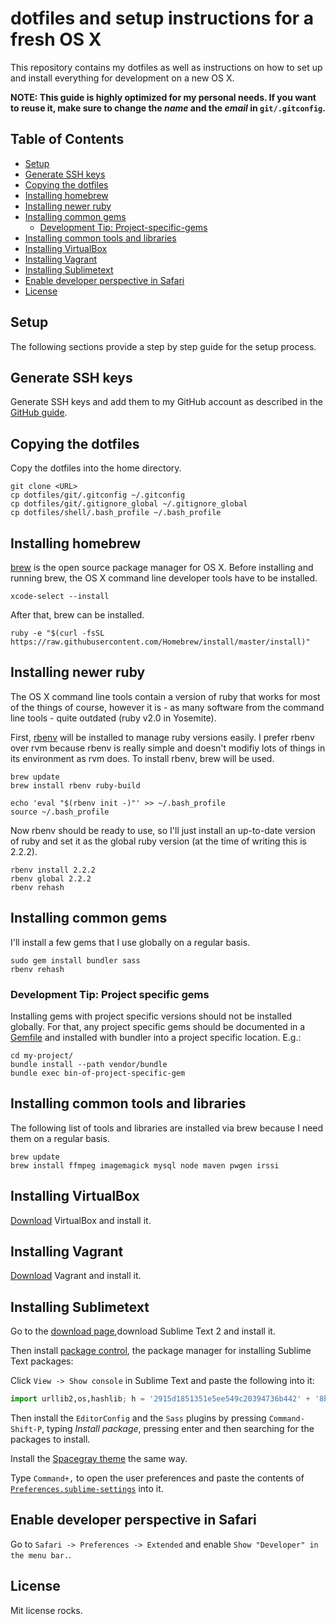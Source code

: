 # dotfiles and setup instructions for a fresh OS X
This repository contains my dotfiles as well as instructions on how to set up and install everything for development on a new OS X.

**NOTE: This guide is highly optimized for my personal needs. If you want to reuse it, make sure to change the *name* and the *email* in `git/.gitconfig`.**

## Table of Contents
- [Setup](#setup)
- [Generate SSH keys](#generate-ssh-keys)
- [Copying the dotfiles](#copying-the-dotfiles)
- [Installing homebrew](#installing-homebrew)
- [Installing newer ruby](#installing-newer-ruby)
- [Installing common gems](#installing-common-gems)
    - [Development Tip: Project-specific-gems](#development-tip-project-specific-gems)
- [Installing common tools and libraries](#installing-common-tools-and-libraries)
- [Installing VirtualBox](#installing-virtualbox)
- [Installing Vagrant](#installing-vagrant)
- [Installing Sublimetext](#installing-sublimetext)
- [Enable developer perspective in Safari](#enable-developer-perspective-in-safari)
- [License](#license)

## Setup
The following sections provide a step by step guide for the setup process.

## Generate SSH keys
Generate SSH keys and add them to my GitHub account as described in the [GitHub guide](https://help.github.com/articles/generating-ssh-keys/).

## Copying the dotfiles
Copy the dotfiles into the home directory.

```shell
git clone <URL>
cp dotfiles/git/.gitconfig ~/.gitconfig
cp dotfiles/git/.gitignore_global ~/.gitignore_global
cp dotfiles/shell/.bash_profile ~/.bash_profile
```

## Installing homebrew
[brew](http://brew.sh) is the open source package manager for OS X. Before installing and running brew, the OS X command line developer tools have to be installed.

```shell
xcode-select --install
```

After that, brew can be installed.

```shell
ruby -e "$(curl -fsSL https://raw.githubusercontent.com/Homebrew/install/master/install)"
```

## Installing newer ruby
The OS X command line tools contain a version of ruby that works for most of the things of course, however it is - as many software from the command line tools - quite outdated (ruby v2.0 in Yosemite).

First, [rbenv](https://github.com/sstephenson/rbenv) will be installed to manage ruby versions easily. I prefer rbenv over rvm because rbenv is really simple and doesn't modifiy lots of things in its environment as rvm does. To install rbenv, brew will be used.

```shell
brew update
brew install rbenv ruby-build

echo 'eval "$(rbenv init -)"' >> ~/.bash_profile
source ~/.bash_profile
```

Now rbenv should be ready to use, so I'll just install an up-to-date version of ruby and set it as the global ruby version (at the time of writing this is 2.2.2).

```shell
rbenv install 2.2.2
rbenv global 2.2.2
rbenv rehash
```

## Installing common gems
I'll install a few gems that I use globally on a regular basis.

```shell
sudo gem install bundler sass
rbenv rehash
```

### Development Tip: Project specific gems
Installing gems with project specific versions should not be installed globally. For that, any project specific gems should be documented in a [Gemfile](http://bundler.io/gemfile.html) and installed with bundler into a project specific location. E.g.:

```shell
cd my-project/
bundle install --path vendor/bundle
bundle exec bin-of-project-specific-gem
```

## Installing common tools and libraries
The following list of tools and libraries are installed via brew because I need them on a regular basis.

```shell
brew update
brew install ffmpeg imagemagick mysql node maven pwgen irssi
```

## Installing VirtualBox
[Download](https://www.virtualbox.org/wiki/Downloads) VirtualBox and install it.

## Installing Vagrant
[Download](https://www.vagrantup.com/downloads.html) Vagrant and install it.

## Installing Sublimetext
Go to the [download page](http://www.sublimetext.com/2),download Sublime Text 2 and install it.

Then install [package control](https://packagecontrol.io), the package manager for installing Sublime Text packages:

Click `View -> Show console` in Sublime Text and paste the following into it:

```python
import urllib2,os,hashlib; h = '2915d1851351e5ee549c20394736b442' + '8bc59f460fa1548d1514676163dafc88'; pf = 'Package Control.sublime-package'; ipp = sublime.installed_packages_path(); os.makedirs( ipp ) if not os.path.exists(ipp) else None; urllib2.install_opener( urllib2.build_opener( urllib2.ProxyHandler()) ); by = urllib2.urlopen( 'http://packagecontrol.io/' + pf.replace(' ', '%20')).read(); dh = hashlib.sha256(by).hexdigest(); open( os.path.join( ipp, pf), 'wb' ).write(by) if dh == h else None; print('Error validating download (got %s instead of %s), please try manual install' % (dh, h) if dh != h else 'Please restart Sublime Text to finish installation')
```

Then install the `EditorConfig` and the `Sass` plugins by pressing `Command-Shift-P`, typing *Install package*, pressing enter and then searching for the packages to install.

Install the [Spacegray theme](http://kkga.github.io/spacegray/) the same way.

Type `Command+,` to open the user preferences and paste the contents of [`Preferences.sublime-settings`](/Preferences.sublime-settings) into it.

## Enable developer perspective in Safari
Go to `Safari -> Preferences -> Extended` and enable `Show "Developer" in the menu bar.`.

## License
Mit license rocks.
